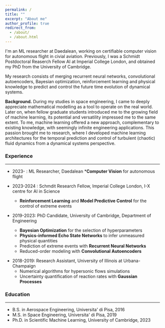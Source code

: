 ```yaml
---
permalink: /
title: ""
excerpt: "About me"
author_profile: true
redirect_from: 
  - /about/
  - /about.html
---
```


I'm an ML researcher at Daedalean, working on certifiable computer vision for autonomous flight in civial aviation.
Previously, I was a Schmidt Postdoctoral Reaserch Fellow AI at Imperial College London, and obtained my PhD from the University of Cambridge. 

My research consists of merging recurrent neural networks, convolutional autoencoders, Bayesian optimization, reinforcement learning and physical knowledge to predict and control the future time evolution of dynamical systems.

__Background.__ During my studies in space engineering, I came to deeply appreciate mathematical modelling as a tool to operate on the real world. Later on, when fellow graduate students introduced me to the growing field of machine learning, its potential and versatility impressed me to the same extent. To me, machine learning offered a new approach, complementary to existing knowledge, with seemingly infinite engineering applications. 
This passion brought me to research, where I developed machine learning architectures for the temporal prediction and control of turbulent (chaotic) fluid dynamics from a dynamical systems perspective. 

<!--My research focuses on dynamical systems, with applications that range from fluid dynamics, to climate science and epidemiology.-->


### Experience
***

* 2023- : ML Researcher, Daedalean
  *__Computer Vision__ for autonomous flight

* 2023-2024 : Schmdit Research Fellow, Imperial College London, I-X centre for AI in Science
  * __Reinforcement Learning__ and __Model Predictive Control__ for the control of extreme events

* 2019-2023: PhD Candidate, University of Cambridge, Department of Engineering 
  * __Bayesian Optimization__ for the selection of hyperparameters
  * __Physics-informed Echo State Networks__ to infer unmeasured physical quantities
  * Prediction of extreme events with __Recurrent Neural Networks__
  * Reduced-order modeling with __Convolutional Autoencoders__
<!-- <br/>
  -->
* 2018-2019: Research Assistant, University of Illinois at Urbana-Champaign
  * Numerical algorithms for hypersonic flows simulations 
  * Uncertainty quantification of reaction rates with __Gaussian Processes__


### Education
***
* B.S. in Aerospace Engineering, Universita' di Pisa, 2016
* M.S. in Space Engineering, Universita' di Pisa, 2019
* Ph.D. in Scientific Machine Learning, University of Cambridge, 2023




